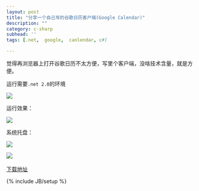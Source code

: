 ```yaml
---
layout: post
title: "分享一个自己写的谷歌日历客户端(Google Calendar)"
description: ""
category: c-sharp
subhead: ''
tags: [.net,  google,  canlendar, c#]

---
```


觉得再浏览器上打开谷歌日历不太方便，写里个客户端，没啥技术含量，就是方便。

运行需要`.net 2.0`的环境

![](http://i1298.photobucket.com/albums/ag53/lichengwu/1_zps0d6c9e45.png)

运行效果：

![](http://i1298.photobucket.com/albums/ag53/lichengwu/2_zps661240cc.png)

系统托盘：

![](http://i1298.photobucket.com/albums/ag53/lichengwu/3_zps2f93a218.png)

![](http://i1298.photobucket.com/albums/ag53/lichengwu/4_zpsce4a2696.png) 

[下载地址](http://cid-2c8a0dc7c1eb1d71.skydrive.live.com/self.aspx/soft/GoogleCalendar.rar)

{% include JB/setup %}
